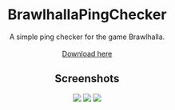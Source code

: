 <h1 align="center"> BrawlhallaPingChecker </h1>
<p align="center"> A simple ping checker for the game Brawlhalla. <br></br>
<a href="https://github.com/Sentinent/BrawlhallaPingChecker/releases/download/v1.0/BrawlhallaPingChecker.exe"> Download here </a>
</p>

<h2 align="center"> Screenshots </h2>
<p align="center">
<img src="http://i.imgur.com/izRmM5g.png"/>
<img src="http://i.imgur.com/SwhmLKr.png"/>
<img src="http://i.imgur.com/Z8vuRaj.png"/>
</p>
